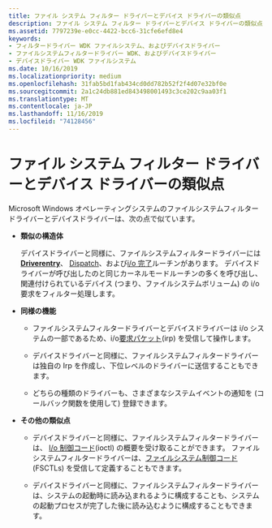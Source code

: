 ```yaml
---
title: ファイル システム フィルター ドライバーとデバイス ドライバーの類似点
description: ファイル システム フィルター ドライバーとデバイス ドライバーの類似点
ms.assetid: 7797239e-e0cc-4422-bcc6-31cfe6efd8e4
keywords:
- フィルタードライバー WDK ファイルシステム、およびデバイスドライバー
- ファイルシステムフィルタードライバー WDK、およびデバイスドライバー
- デバイスドライバー WDK ファイルシステム
ms.date: 10/16/2019
ms.localizationpriority: medium
ms.openlocfilehash: 31fab5bd1fab434cd0dd782b52f2f4d07e32bf0e
ms.sourcegitcommit: 2a1c24db881ed843498001493c3ce202c9aa03f1
ms.translationtype: MT
ms.contentlocale: ja-JP
ms.lasthandoff: 11/16/2019
ms.locfileid: "74128456"
---
```

# <a name="how-file-system-filter-drivers-are-similar-to-device-drivers"></a>ファイル システム フィルター ドライバーとデバイス ドライバーの類似点

Microsoft Windows オペレーティングシステムのファイルシステムフィルタードライバーとデバイスドライバーは、次の点で似ています。

- **類似の構造体**

  デバイスドライバーと同様に、ファイルシステムフィルタードライバーには[**Driverentry**](https://docs.microsoft.com/windows-hardware/drivers/ddi/wdm/nc-wdm-driver_initialize)、 [Dispatch](https://docs.microsoft.com/windows-hardware/drivers/kernel/writing-dispatch-routines)、および[i/o 完了](https://docs.microsoft.com/windows-hardware/drivers/kernel/using-iocompletion-routines)ルーチンがあります。 デバイスドライバーが呼び出したのと同じカーネルモードルーチンの多くを呼び出し、関連付けられているデバイス (つまり、ファイルシステムボリューム) の i/o 要求をフィルター処理します。

- **同様の機能**

  - ファイルシステムフィルタードライバーとデバイスドライバーは i/o システムの一部であるため、i/o[要求パケット](https://docs.microsoft.com/windows-hardware/drivers/kernel/packet-driven-i-o-with-reusable-irps)(irp) を受信して操作します。

  - デバイスドライバーと同様に、ファイルシステムフィルタードライバーは独自の Irp を作成し、下位レベルのドライバーに送信することもできます。

  - どちらの種類のドライバーも、さまざまなシステムイベントの通知を (コールバック関数を使用して) 登録できます。

- **その他の類似点**

  - デバイスドライバーと同様に、ファイルシステムフィルタードライバーは、 [I/o 制御コード](https://docs.microsoft.com/windows-hardware/drivers/kernel/introduction-to-i-o-control-codes)(ioctl) の概要を受け取ることができます。 ファイルシステムフィルタードライバーは、[ファイルシステム制御コード](https://docs.microsoft.com/windows-hardware/drivers/ddi/index)(FSCTLs) を受信して定義することもできます。

  - デバイスドライバーと同様に、ファイルシステムフィルタードライバーは、システムの起動時に読み込まれるように構成することも、システムの起動プロセスが完了した後に読み込むように構成することもできます。
